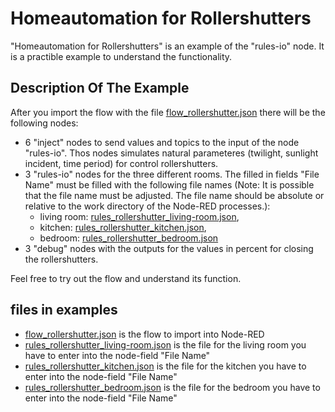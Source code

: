 # Homeautomation for Rollershutters

"Homeautomation for Rollershutters" is an example of the "rules-io" node. It is a practible example to understand the functionality.

## Description Of The Example

After you import the flow with the file [flow_rollershutter.json](https://github.com/hjboehle/node-red-contrib-rules-io/blob/main/rules-io/examples/rollershutter/flow_rollershutter.json) there will be the following nodes:

* 6 "inject" nodes to send values and topics to the input of the node "rules-io". Thos nodes simulates natural parameteres (twilight, sunlight incident, time period) for control rollershutters.
* 3 "rules-io" nodes for the three different rooms. The filled in fields "File Name" must be filled with the following file names (Note: It is possible that the file name must be adjusted. The file name should be absolute or relative to the work directory of the Node-RED processes.):
  * living room: [rules_rollershutter_living-room.json](https://github.com/hjboehle/node-red-contrib-rules-io/blob/main/rules-io/examples/rollershutter/rules_rollershutter_living-room.json),
  * kitchen: [rules_rollershutter_kitchen.json](https://github.com/hjboehle/node-red-contrib-rules-io/blob/main/rules-io/examples/rollershutter/rules_rollershutter_kitchen.json),
  * bedroom: [rules_rollershutter_bedroom.json](https://github.com/hjboehle/node-red-contrib-rules-io/blob/main/rules-io/examples/rollershutter/rules_rollershutter_bedroom.json)
* 3 "debug" nodes with the outputs for the values in percent for closing the rollershutters.

Feel free to try out the flow and understand its function.

## files in examples

* [flow_rollershutter.json](https://github.com/hjboehle/node-red-contrib-rules-io/blob/main/rules-io/examples/rollershutter/flow_rollershutter.json) is the flow to import into Node-RED
* [rules_rollershutter_living-room.json](https://github.com/hjboehle/node-red-contrib-rules-io/blob/main/rules-io/examples/rollershutter/rules_rollershutter_living-room.json) is the file for the living room you have to enter into the node-field "File Name"
* [rules_rollershutter_kitchen.json](https://github.com/hjboehle/node-red-contrib-rules-io/blob/main/rules-io/examples/rollershutter/rules_rollershutter_kitchen.json) is the file for the kitchen you have to enter into the node-field "File Name"
* [rules_rollershutter_bedroom.json](https://github.com/hjboehle/node-red-contrib-rules-io/blob/main/rules-io/examples/rollershutter/rules_rollershutter_bedroom.json) is the file for the bedroom you have to enter into the node-field "File Name"

